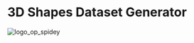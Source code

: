 # 3D Shapes Dataset Generator
![logo_op_spidey](https://github.com/aniketrajnish/3D-Shapes-Dataset-Generator/assets/58925008/c000e388-c0fa-4ebf-801d-443312fed756)
